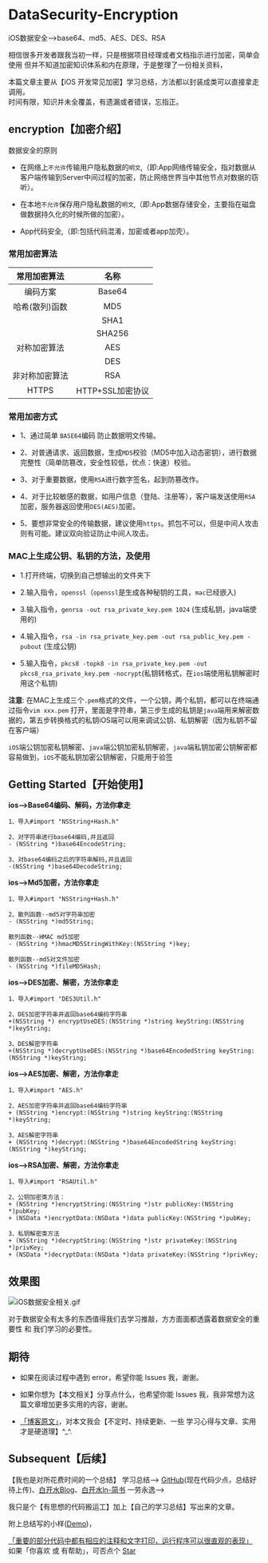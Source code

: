 # DataSecurity-Encryption
iOS数据安全-->base64、md5、AES、DES、RSA

相信很多开发者跟我当初一样，只是根据项目经理或者文档指示进行加密，简单会使用 但并不知道加密知识体系和内在原理，于是整理了一份相关资料，  

本篇文章主要从【iOS 开发常见加密】学习总结，方法都以封装成类可以直接拿走调用。  
时间有限，知识并未全覆盖，有遗漏或者错误，忘指正。

## encryption【加密介绍】

数据安全的原则
- 在网络上`不允许`传输用户隐私数据的`明文`,（即:App网络传输安全，指对数据从客户端传输到Server中间过程的加密，防止网络世界当中其他节点对数据的窃听）。

- 在本地`不允许`保存用户隐私数据的`明文`,（即:App数据存储安全，主要指在磁盘做数据持久化的时候所做的加密）。

- App代码安全,（即:包括代码混淆，加密或者app加壳）。

### 常用加密算法

|常用加密算法 | 名称 |
|:-: |:-:|
| 编码方案 | Base64 |
| 哈希(散列)函数 | MD5 |
|   | SHA1 |
|   | SHA256 |
| 对称加密算法 | AES |
|  | DES |
| 非对称加密算法 | RSA |
| HTTPS | HTTP+SSL加密协议 |

### 常用加密方式

- 1、通过简单 `BASE64`编码 防止数据明文传输。

- 2、对普通请求、返回数据，生成`MD5`校验（MD5中加入动态密钥），进行数据完整性（简单防篡改，安全性较低，优点：快速）校验。

- 3、对于重要数据，使用`RSA`进行数字签名，起到防篡改作。

- 4、对于比较敏感的数据，如用户信息（登陆、注册等），客户端发送使用`RSA`加密，服务器返回使用`DES(AES)`加密。

- 5、要想非常安全的传输数据，建议使用`https`。抓包不可以，但是中间人攻击则有可能。建议双向验证防止中间人攻击。



### MAC上生成公钥、私钥的方法，及使用

- 1.打开终端，切换到自己想输出的文件夹下

- 2.输入指令，`openssl`（`openssl`是生成各种秘钥的工具，`mac`已经嵌入)

- 3.输入指令，`genrsa -out rsa_private_key.pem 1024` (生成私钥，java端使用的)

- 4.输入指令，`rsa -in rsa_private_key.pem -out rsa_public_key.pem -pubout` (生成公钥)

- 5.输入指令，`pkcs8 -topk8 -in rsa_private_key.pem -out pkcs8_rsa_private_key.pem -nocrypt`(私钥转格式，在`ios`端使用私钥解密时用这个私钥)

**注意**: 在MAC上生成三个`.pem`格式的文件，一个公钥，两个私钥，都可以在终端通过指令`vim xxx.pem` 打开，里面是字符串，第三步生成的私钥是`java`端用来解密数据的，第五步转换格式的私钥iOS端可以用来调试公钥、私钥解密（因为私钥不留在客户端）  

`iOS`端公钥加密私钥解密、`java`端公钥加密私钥解密，`java`端私钥加密公钥解密都容易做到，`iOS`不能私钥加密公钥解密，只能用于验签


## Getting Started【开始使用】

**ios-->Base64编码、解码，方法你拿走**
```objc
1、导入#import "NSString+Hash.h"

2、对字符串进行base64编码,并且返回
- (NSString *)base64EncodeString;

3、对base64编码之后的字符串解码,并且返回
-(NSString *)base64DecodeString;
```

**ios-->Md5加密，方法你拿走**
```objc
1、导入#import "NSString+Hash.h"

2、散列函数--md5对字符串加密
- (NSString *)md5String;

散列函数--HMAC md5加密
- (NSString *)hmacMD5StringWithKey:(NSString *)key;

散列函数--md5对文件加密
- (NSString *)fileMD5Hash;
```

**ios-->DES加密、解密，方法你拿走**
```objc
1、导入#import "DES3Util.h"

2、DES加密字符串并返回base64编码字符串
+(NSString *) encryptUseDES:(NSString *)string keyString:(NSString *)keyString;

3、DES解密字符串
+(NSString *)decryptUseDES:(NSString *)base64EncodedString keyString:(NSString *)keyString;
```

**ios-->AES加密、解密，方法你拿走**
```objc
1、导入#import "AES.h"

2、AES加密字符串并返回base64编码字符串
+ (NSString *)encrypt:(NSString *)string keyString:(NSString *)keyString;

3、AES解密字符串
+ (NSString *)decrypt:(NSString *)base64EncodedString keyString:(NSString *)keyString;
```

**ios-->RSA加密、解密，方法你拿走**
```objc
1、导入#import "RSAUtil.h"

2、公钥加密类方法：
+ (NSString *)encryptString:(NSString *)str publicKey:(NSString *)pubKey;
+ (NSData *)encryptData:(NSData *)data publicKey:(NSString *)pubKey;

3、私钥解密类方法
+ (NSString *)decryptString:(NSString *)str privateKey:(NSString *)privKey;
+ (NSData *)decryptData:(NSData *)data privateKey:(NSString *)privKey;
```

## 效果图
![iOS数据安全相关.gif](http://upload-images.jianshu.io/upload_images/2230763-5ff2f3b6e380f7f7.gif?imageMogr2/auto-orient/strip)


对于数据安全有太多的东西值得我们去学习推敲，方方面面都透露着数据安全的重要性 和 我们学习的必要性。


## 期待

- 如果在阅读过程中遇到 error，希望你能 Issues 我，谢谢。

- 如果你想为【本文相关】分享点什么，也希望你能 Issues 我，我非常想为这篇文章增加更多实用的内容，谢谢。

- [「博客原文」](https://custompbwaters.github.io/2016/07/15/iOS「UI%20+%20NET」/iOS数据安全—加密解密/)，对本文我会【不定时、持续更新、一些 学习心得与文章、实用才是硬道理】^_^.

## Subsequent【后续】

【我也是对所花费时间的一个总结】
学习总结--> [GitHub](https://github.com/CustomPBWaters)(现在代码少点，总结好 待上传)、[白开水Blog](https://custompbwaters.github.io)、[白开水ln-简书](http://www.jianshu.com/u/fd745d76c816)
一劳永逸-->

我只是个【有思想的代码搬运工】加上【自己的学习总结】写出来的文章。  

附上总结写的小样([Demo](https://github.com/CustomPBWaters/DataSecurity-Encryption))，

[「重要的部分代码中都有相应的注释和文字打印，运行程序可以很直观的表现」]()
如果「你喜欢 或 有帮助」，可否点个 [Star](https://github.com/CustomPBWaters)



